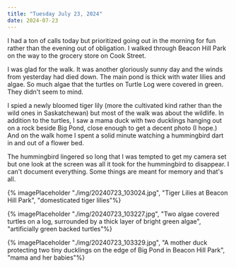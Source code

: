 ```yaml
---
title: "Tuesday July 23, 2024"
date: 2024-07-23
---
```

I had a ton of calls today but prioritized going out in the morning for fun rather than the evening out of obligation.  I walked through Beacon Hill Park on the way to the grocery store on Cook Street.  

I was glad for the walk.  It was another gloriously sunny day and the winds from yesterday had died down.  The main pond is thick with water lilies and algae.  So much algae that the turtles on Turtle Log were covered in green.  They didn't seem to mind. 

I spied a newly bloomed tiger lily (more the cultivated kind rather than the wild ones in Saskatchewan) but most of the walk was about the wildlife.  In addition to the turtles, I saw a mama duck with two ducklings hanging out on a rock beside Big Pond, close enough to get a decent photo (I hope.)  And on the walk home I spent a solid minute watching a hummingbird dart in and out of a flower bed.  

The hummingbird lingered so long that I was tempted to get my camera set but one look at the screen was all it took for the hummingbird to disappear.  I can't document everything.  Some things are meant for memory and that's all.

{% imagePlaceholder "./img/20240723_103024.jpg", "Tiger Lilies at Beacon Hill Park", "domesticated tiger lilies"%}

{% imagePlaceholder "./img/20240723_103227.jpg", "Two algae covered turtles on a log, surrounded by a thick layer of bright green algae", "artificially green backed turtles"%}

{% imagePlaceholder "./img/20240723_103329.jpg", "A mother duck protecting two tiny ducklings on the edge of Big Pond in Beacon Hill Park", "mama and her babies"%}